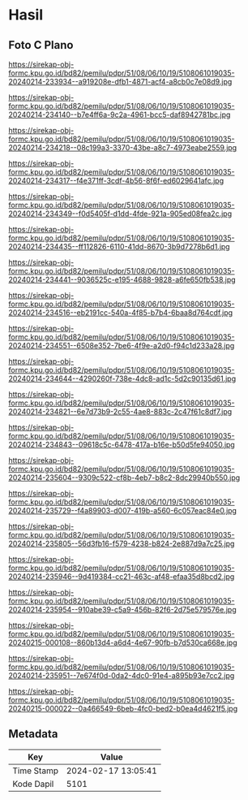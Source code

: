 # Hasil

## Foto C Plano

https://sirekap-obj-formc.kpu.go.id/bd82/pemilu/pdpr/51/08/06/10/19/5108061019035-20240214-233934--a919208e-dfb1-4871-acf4-a8cb0c7e08d9.jpg

https://sirekap-obj-formc.kpu.go.id/bd82/pemilu/pdpr/51/08/06/10/19/5108061019035-20240214-234140--b7e4ff6a-9c2a-4961-bcc5-daf8942781bc.jpg

https://sirekap-obj-formc.kpu.go.id/bd82/pemilu/pdpr/51/08/06/10/19/5108061019035-20240214-234218--08c199a3-3370-43be-a8c7-4973eabe2559.jpg

https://sirekap-obj-formc.kpu.go.id/bd82/pemilu/pdpr/51/08/06/10/19/5108061019035-20240214-234317--f4e371ff-3cdf-4b56-8f6f-ed6029641afc.jpg

https://sirekap-obj-formc.kpu.go.id/bd82/pemilu/pdpr/51/08/06/10/19/5108061019035-20240214-234349--f0d5405f-d1dd-4fde-921a-905ed08fea2c.jpg

https://sirekap-obj-formc.kpu.go.id/bd82/pemilu/pdpr/51/08/06/10/19/5108061019035-20240214-234435--ff112826-6110-41dd-8670-3b9d7278b6d1.jpg

https://sirekap-obj-formc.kpu.go.id/bd82/pemilu/pdpr/51/08/06/10/19/5108061019035-20240214-234441--9036525c-e195-4688-9828-a6fe650fb538.jpg

https://sirekap-obj-formc.kpu.go.id/bd82/pemilu/pdpr/51/08/06/10/19/5108061019035-20240214-234516--eb2191cc-540a-4f85-b7b4-6baa8d764cdf.jpg

https://sirekap-obj-formc.kpu.go.id/bd82/pemilu/pdpr/51/08/06/10/19/5108061019035-20240214-234551--6508e352-7be6-4f9e-a2d0-f94c1d233a28.jpg

https://sirekap-obj-formc.kpu.go.id/bd82/pemilu/pdpr/51/08/06/10/19/5108061019035-20240214-234644--4290260f-738e-4dc8-ad1c-5d2c90135d61.jpg

https://sirekap-obj-formc.kpu.go.id/bd82/pemilu/pdpr/51/08/06/10/19/5108061019035-20240214-234821--6e7d73b9-2c55-4ae8-883c-2c47f61c8df7.jpg

https://sirekap-obj-formc.kpu.go.id/bd82/pemilu/pdpr/51/08/06/10/19/5108061019035-20240214-234843--09618c5c-6478-417a-b16e-b50d5fe94050.jpg

https://sirekap-obj-formc.kpu.go.id/bd82/pemilu/pdpr/51/08/06/10/19/5108061019035-20240214-235604--9309c522-cf8b-4eb7-b8c2-8dc29940b550.jpg

https://sirekap-obj-formc.kpu.go.id/bd82/pemilu/pdpr/51/08/06/10/19/5108061019035-20240214-235729--f4a89903-d007-419b-a560-6c057eac84e0.jpg

https://sirekap-obj-formc.kpu.go.id/bd82/pemilu/pdpr/51/08/06/10/19/5108061019035-20240214-235805--56d3fb16-f579-4238-b824-2e887d9a7c25.jpg

https://sirekap-obj-formc.kpu.go.id/bd82/pemilu/pdpr/51/08/06/10/19/5108061019035-20240214-235946--9d419384-cc21-463c-af48-efaa35d8bcd2.jpg

https://sirekap-obj-formc.kpu.go.id/bd82/pemilu/pdpr/51/08/06/10/19/5108061019035-20240214-235954--910abe39-c5a9-456b-82f6-2d75e579576e.jpg

https://sirekap-obj-formc.kpu.go.id/bd82/pemilu/pdpr/51/08/06/10/19/5108061019035-20240215-000108--860b13d4-a6d4-4e67-90fb-b7d530ca668e.jpg

https://sirekap-obj-formc.kpu.go.id/bd82/pemilu/pdpr/51/08/06/10/19/5108061019035-20240214-235951--7e674f0d-0da2-4dc0-91e4-a895b93e7cc2.jpg

https://sirekap-obj-formc.kpu.go.id/bd82/pemilu/pdpr/51/08/06/10/19/5108061019035-20240215-000022--0a466549-6beb-4fc0-bed2-b0ea4d4621f5.jpg


## Metadata

| Key        | Value               |
| ---------- | ------------------- |
| Time Stamp | 2024-02-17 13:05:41 |
| Kode Dapil | 5101                |



